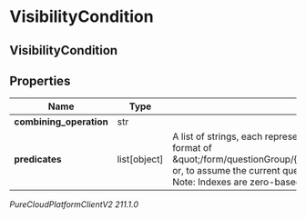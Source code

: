 # VisibilityCondition

## VisibilityCondition

## Properties

|Name | Type | Description | Notes|
|------------ | ------------- | ------------- | -------------|
| **combining_operation** | str |  | [optional] |
| **predicates** | list[object] | A list of strings, each representing the location in the form of the Answer Option to depend on. In the format of \&quot;/form/questionGroup/{questionGroupIndex}/question/{questionIndex}/answer/{answerIndex}\&quot; or, to assume the current question group, \&quot;../question/{questionIndex}/answer/{answerIndex}\&quot;. Note: Indexes are zero-based | [optional] |



_PureCloudPlatformClientV2 211.1.0_
